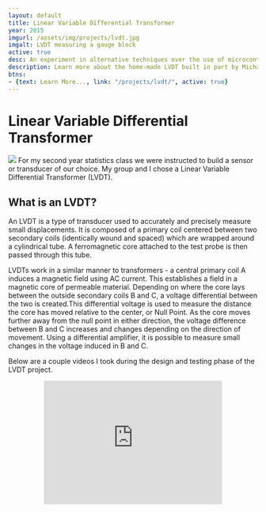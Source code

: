 ```yaml
---
layout: default
title: Linear Variable Differential Transformer
year: 2015
imgurl: /assets/img/projects/lvdt.jpg
imgalt: LVDT measuring a gauge block
active: true
desc: An experiment in alternative techniques over the use of microcontrollers to interface with memory integrated circuits over the SPI protocol. Even though it is not a practical way of using these ICs, it is good educational "slow motion" look at the signals.
description: Learn more about the home-made LVDT built in part by Michael Kafarowski
btns: 
- {text: Learn More..., link: "/projects/lvdt/", active: true}
---
```


# Linear Variable Differential Transformer
<img src="{{ page.imgurl }}" class="profilePhoto verylargepic"/>
For my second year statistics class we were instructed to build a sensor or transducer of our choice. My group and I chose a Linear Variable Differential Transformer (LVDT).

## What is an LVDT?

An LVDT is a type of transducer used to accurately and precisely measure small displacements. It is composed of a primary coil centered between two secondary coils (identically wound and spaced) which are wrapped around a cylindrical tube. A ferromagnetic core attached to the test probe is then passed through this tube.

LVDTs work in a similar manner to transformers - a central primary coil A induces a magnetic field using AC current. This establishes a field in a magnetic core of permeable material. Depending on where the core lays between the outside secondary coils B and C, a voltage differential between the two is created.This differential voltage is used to measure the distance the core has moved relative to the center, or Null Point. As the core moves further away from the null point in either direction, the voltage difference between B and C increases and changes depending on the direction of movement. Using a differential amplifier, it is possible to measure small changes in the voltage induced in B and C.

Below are a couple videos I took during the design and testing phase of the LVDT project.

<div style="text-align:center;">
    <iframe src="https://www.youtube.com/embed/videoseries?list=PLtjOl8Cs8tI4PNgFjbVGfe6Xfx8GxjX6c" allowfullscreen="" width="360" height="250" frameborder="0"></iframe>
</div>